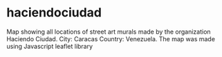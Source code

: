 # haciendociudad
Map showing all locations of street art murals made by the organization Haciendo Ciudad. City: Caracas Country: Venezuela. 
The map was made using Javascript leaflet library

